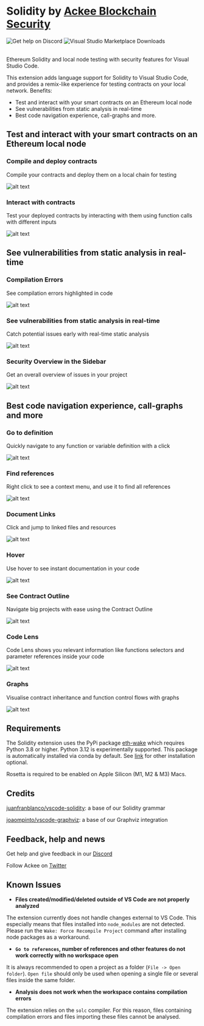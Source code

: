 # Solidity by [Ackee Blockchain Security](https://ackee.xyz)

<picture>
  <source
    media="(prefers-color-scheme: dark)"
    srcset="https://img.shields.io/discord/867746290678104064?colorA=21262d&colorB=0000FF&style=flat">
  <img
    src="https://img.shields.io/discord/867746290678104064?colorA=f6f8fa&colorB=0000FF&style=flat"
    alt="Get help on Discord">
</picture>

<picture>
  <source
    media="(prefers-color-scheme: dark)"
    srcset="https://img.shields.io/visual-studio-marketplace/d/AckeeBlockchain.tools-for-solidity?colorA=21262d&colorB=0000FF&style=flat">
  <img
    src="https://img.shields.io/visual-studio-marketplace/d/AckeeBlockchain.tools-for-solidity?colorA=f6f8fa&colorB=0000FF&style=flat"
    alt="Visual Studio Marketplace Downloads">
</picture><br></br>

Ethereum Solidity and local node testing with security features for Visual Studio Code.

This extension adds language support for Solidity to Visual Studio Code, and provides a remix-like experience for testing contracts on your local network. Benefits:
- Test and interact with your smart contracts on an Ethereum local node
- See vulnerabilities from static analysis in real-time
- Best code navigation experience, call-graphs and more.

## Test and interact with your smart contracts on an Ethereum local node

### Compile and deploy contracts

Compile your contracts and deploy them on a local chain for testing

![alt text](images/readme/sake/1-compile-deploy.gif)


### Interact with contracts

Test your deployed contracts by interacting with them using function calls with different inputs

![alt text](images/readme/sake/2-interact.gif)

## See vulnerabilities from static analysis in real-time

### Compilation Errors

See compilation errors highlighted in code

![alt text](images/readme/diagnostics/1-compilation-errors.gif)

### See vulnerabilities from static analysis in real-time

Catch potential issues early with real-time static analysis

![alt text](images/readme/diagnostics/2-realtime-detectors.gif)

### Security Overview in the Sidebar

Get an overall overview of issues in your project

![alt text](images/readme/diagnostics/3-sidebar-overview.gif)

## Best code navigation experience, call-graphs and more

### Go to definition

Quickly navigate to any function or variable definition with a click

![alt text](images/readme/development/go_to_definition.gif)

### Find references

Right click to see a context menu, and use it to find all references

![alt text](images/readme/development/references.gif)

### Document Links

Click and jump to linked files and resources

![alt text](images/readme/development/document_links.gif)

### Hover

Use hover to see instant documentation in your code

![alt text](images/readme/development/hover.gif)

### See Contract Outline

Navigate big projects with ease using the Contract Outline

![alt text](images/readme/development/outline.gif)

### Code Lens

Code Lens shows you relevant information like functions selectors and parameter references inside your code

![alt text](images/readme/development/codelens.gif)

### Graphs

Visualise contract inheritance and function control flows with graphs

![alt text](images/readme/development/graph.gif)


## Requirements

The Solidity extension uses the PyPi package [eth-wake](https://pypi.org/project/eth-wake/) which requires Python 3.8 or higher. Python 3.12 is experimentally supported. This package is automatically installed via conda by default. See [link](https://ackee.xyz/solidity/docs/installation) for other installation optional.

Rosetta is required to be enabled on Apple Silicon (M1, M2 & M3) Macs.

## Credits
[juanfranblanco/vscode-solidity](https://github.com/juanfranblanco/vscode-solidity/blob/master/syntaxes/solidity.json): a base of our Solidity grammar

[joaompinto/vscode-graphviz](https://github.com/joaompinto/vscode-graphviz): a base of our Graphviz integration


## Feedback, help and news
Get help and give feedback in our [Discord](https://discord.gg/x7qXXnGCsa)

Follow Ackee on [Twitter](https://twitter.com/AckeeBlockchain)


## Known Issues

- **Files created/modified/deleted outside of VS Code are not properly analyzed**

The extension currently does not handle changes external to VS Code. This especially means that files installed into `node_modules` are not detected. Please run the `Wake: Force Recompile Project` command after installing node packages as a workaround.

- **`Go to references`, number of references and other features do not work correctly with no workspace open**

It is always recommended to open a project as a folder (`File -> Open folder`). `Open file` should only be used when opening a single file or several files inside the same folder.

- **Analysis does not work when the workspace contains compilation errors**

The extension relies on the `solc` compiler. For this reason, files containing compilation errors and files importing these files cannot be analysed.
